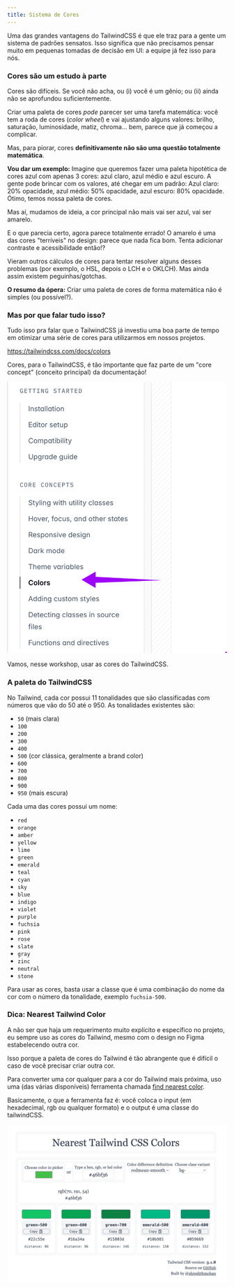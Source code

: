 ```yaml
---
title: Sistema de Cores
---
```


Uma das grandes vantagens do TailwindCSS é que ele traz para a gente um sistema de padrões sensatos. Isso significa que não precisamos pensar muito em pequenas tomadas de decisão em UI: a equipe já fez isso para nós.

### Cores são um estudo à parte

Cores são difíceis. Se você não acha, ou (i) você é um gênio; ou (ii) ainda não se aprofundou suficientemente.

Criar uma paleta de cores *pode* parecer ser uma tarefa matemática: você tem a roda de cores (*color wheel*) e vai ajustando alguns valores: brilho, saturação, luminosidade, matiz, chroma... bem, parece que já começou a complicar.

Mas, para piorar, cores **definitivamente não são uma questão totalmente matemática**.

**Vou dar um exemplo:**
Imagine que queremos fazer uma paleta hipotética de cores azul com apenas 3 cores: azul claro, azul médio e azul escuro. A gente pode brincar com os valores, até chegar em um padrão: Azul claro: 20% opacidade, azul médio: 50% opacidade, azul escuro: 80% opacidade. Ótimo, temos nossa paleta de cores.

Mas aí, mudamos de ideia, a cor principal não mais vai ser azul, vai ser amarelo.

E o que parecia certo, agora parece totalmente errado! O amarelo é uma das cores "terríveis" no design: parece que nada fica bom. Tenta adicionar contraste e acessibilidade então!?

Vieram outros cálculos de cores para tentar resolver alguns desses problemas (por exemplo, o HSL, depois o LCH e o OKLCH). Mas ainda assim existem peguinhas/gotchas.

**O resumo da ópera:**
Criar uma paleta de cores de forma matemática não é simples (ou possível?).

### Mas por que falar tudo isso?

Tudo isso pra falar que o TailwindCSS já investiu uma boa parte de tempo em otimizar uma série de cores para utilizarmos em nossos projetos.

<https://tailwindcss.com/docs/colors>

Cores, para o TailwindCSS, é tão importante que faz parte de um "core concept" (conceito principal) da documentação!

![alt text](image.png)

Vamos, nesse workshop, usar as cores do TailwindCSS.

### A paleta do TailwindCSS

No Tailwind, cada cor possui 11 tonalidades que são classificadas com números que vão do 50 até o 950. As tonalidades existentes são:

- `50` (mais clara)
- `100`
- `200`
- `300`
- `400`
- `500` (cor clássica, geralmente a brand color)
- `600`
- `700`
- `800`
- `900`
- `950` (mais escura)

Cada uma das cores possui um nome:

- `red`
- `orange`
- `amber`
- `yellow`
- `lime`
- `green`
- `emerald`
- `teal`
- `cyan`
- `sky`
- `blue`
- `indigo`
- `violet`
- `purple`
- `fuchsia`
- `pink`
- `rose`
- `slate`
- `gray`
- `zinc`
- `neutral`
- `stone`

Para usar as cores, basta usar a classe que é uma combinação do nome da cor com o número da tonalidade, exemplo `fuchsia-500`.

### Dica: Nearest Tailwind Color

A não ser que haja um requerimento muito explícito e específico no projeto, eu sempre uso as cores do Tailwind, mesmo com o design no Figma estabelecendo outra cor.

Isso porque a paleta de cores do Tailwind é tão abrangente que é difícil o caso de você precisar criar outra cor.

Para converter uma cor qualquer para a cor do Tailwind mais próxima, uso uma (das várias disponíveis) ferramenta chamada [find nearest color](https://nearest-tailwind-color.netlify.app/).

Basicamente, o que a ferramenta faz é: você coloca o input (em hexadecimal, rgb ou qualquer formato) e o output é uma classe do tailwindCSS.

![alt text](image-6.png)
